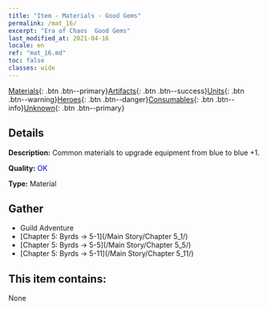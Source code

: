 ```yaml
---
title: "Item - Materials - Good Gems"
permalink: /mat_16/
excerpt: "Era of Chaos  Good Gems"
last_modified_at: 2021-04-16
locale: en
ref: "mat_16.md"
toc: false
classes: wide
---
```

 [Materials](/Items/){: .btn .btn--primary}[Artifacts](/Items/Artifacts/){: .btn .btn--success}[Units](/Items/Units/){: .btn .btn--warning}[Heroes](/Items/Heroes/){: .btn .btn--danger}[Consumables](/Items/Consumables/){: .btn .btn--info}[Unknown](/Items/Unknown/){: .btn .btn--primary}

## Details
 **Description:** Common materials to upgrade equipment from blue to blue +1.

 **Quality:** <span style="color: #0000CD">OK</span>

 **Type:** Material

## Gather

*    Guild Adventure 
*    [Chapter 5: Byrds -> 5-1](/Main Story/Chapter 5_1/) 
*    [Chapter 5: Byrds -> 5-5](/Main Story/Chapter 5_5/) 
*    [Chapter 5: Byrds -> 5-11](/Main Story/Chapter 5_11/) 

## This item contains:

  None

